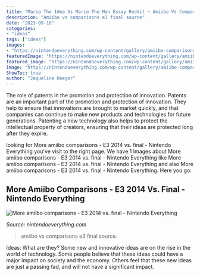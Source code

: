 ```yaml
---
title: "Mario The Idea Vs Mario The Man Essay Reddit ~ Amiibo Vs Comparisons E3 Final Source"
description: "Amiibo vs comparisons e3 final source"
date: "2023-09-18"
categories:
- "ideas"
tags: ["ideas"]
images:
- "https://nintendoeverything.com/wp-content/gallery/amiibo-comparisons/peachdetail.jpg.jpg"
featuredImage: "https://nintendoeverything.com/wp-content/gallery/amiibo-comparisons/peachdetail.jpg.jpg"
featured_image: "https://nintendoeverything.com/wp-content/gallery/amiibo-comparisons/peachdetail.jpg.jpg"
image: "https://nintendoeverything.com/wp-content/gallery/amiibo-comparisons/peachdetail.jpg.jpg"
ShowToc: true
author: "Jaqueline Hoeger"
---
```



The role of patents in the promotion and protection of innovation.
Patents are an important part of the promotion and protection of innovation. They help to ensure that innovations are brought to market quickly, and that companies can continue to make new products and technologies for future generations. Patenting a new technology also helps to protect the intellectual property of creators, ensuring that their ideas are protected long after they expire.

	

		
looking for More amiibo comparisons - E3 2014 vs. final - Nintendo Everything you've visit to the right page. We have 1 Images about More amiibo comparisons - E3 2014 vs. final - Nintendo Everything like More amiibo comparisons - E3 2014 vs. final - Nintendo Everything and also More amiibo comparisons - E3 2014 vs. final - Nintendo Everything. Here you go:
		
    
## More Amiibo Comparisons - E3 2014 Vs. Final - Nintendo Everything

<img loading=lazy src="https://nintendoeverything.com/wp-content/gallery/amiibo-comparisons/peachdetail.jpg.jpg" onerror="this.onerror=null;this.src='https://tse2.mm.bing.net/th?id=OIP.7rQJEALWOmrVfXnoEqcV5wHaE0&amp;pid=15.1';" alt="More amiibo comparisons - E3 2014 vs. final - Nintendo Everything">

_Source: nintendoeverything.com_

>amiibo vs comparisons e3 final source. 

	

Ideas: What are they?
Some new and innovative ideas are on the rise in the world of technology. Some people believe that these ideas could have a major impact on society and the economy. Others feel that these new ideas are just a passing fad, and will not have a significant impact.

